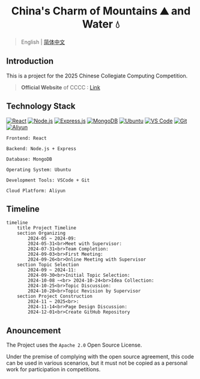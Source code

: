<h1  align="center">China's Charm of Mountains ⛰️ and Water 💧</h1>

> English | [简体中文](README_CN-zh.md)

## Introduction

This is a project for the 2025 Chinese Collegiate Computing Competition.

> **Official Website** of CCCC : [Link](https://jsjds.blcu.edu.cn/index.htm)

## Technology Stack

[![React](https://img.shields.io/badge/react-%2320232a.svg?style=for-the-badge&logo=react&logoColor=%2361DAFB)](https://reactjs.org/)
[![Node.js](https://img.shields.io/badge/node.js-6DA55F?style=for-the-badge&logo=node.js&logoColor=white)](https://nodejs.org/)
[![Express.js](https://img.shields.io/badge/express.js-%23404d59.svg?style=for-the-badge&logo=express&logoColor=%2361DAFB)](https://expressjs.com/)
[![MongoDB](https://img.shields.io/badge/MongoDB-%234ea94b.svg?style=for-the-badge&logo=mongodb&logoColor=white)](https://www.mongodb.com/)
[![Ubuntu](https://img.shields.io/badge/Ubuntu-E95420?style=for-the-badge&logo=ubuntu&logoColor=white)](https://cn.ubuntu.com/)
[![VS Code](https://img.shields.io/badge/Visual%20Studio%20Code-0078d7.svg?style=for-the-badge&logo=visual-studio-code&logoColor=white)](https://code.visualstudio.com/)
[![Git](https://img.shields.io/badge/git-%23F05033.svg?style=for-the-badge&logo=git&logoColor=white)](https://git-scm.com/)
[![Aliyun](https://img.shields.io/badge/Aliyun-FF6A00?style=for-the-badge&logo=aliyun&logoColor=white)](https://www.aliyun.com/)

```
Frontend: React

Backend: Node.js + Express

Database: MongoDB

Operating System: Ubuntu

Development Tools: VSCode + Git

Cloud Platform: Aliyun

```

## Timeline

```mermaid
timeline
    title Project Timeline
    section Organizing
        2024-05 ~ 2024-09:
        2024-05-31<br>Meet with Supervisor:
        2024-07-31<br>Team Completion:
        2024-09-03<br>First Meeting:
        2024-09-26<br>Online Meeting with Supervisor
    section Topic Selection
        2024-09 ~ 2024-11:
        2024-09-30<br>Initial Topic Selection:
        2024-10-08 ~<br> 2024-10-24<br>Idea Collection:
        2024-10-25<br>Topic Discussion:
        2024-10-28<br>Topic Revision by Supervisor
    section Project Construction
        2024-11 ~ 2025<br>:
        2024-11-14<br>Page Design Discussion:
        2024-12-01<br>Create GitHub Repository
```

## Anouncement

The Project uses the `Apache 2.0` Open Source License.

Under the premise of complying with the open source agreement, this code can be used in various scenarios, but it must not be copied as a personal work for participation in competitions.
